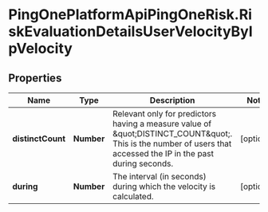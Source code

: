 # PingOnePlatformApiPingOneRisk.RiskEvaluationDetailsUserVelocityByIpVelocity

## Properties

Name | Type | Description | Notes
------------ | ------------- | ------------- | -------------
**distinctCount** | **Number** | Relevant only for predictors having a measure value of \&quot;DISTINCT_COUNT\&quot;. This is the number of users that accessed the IP in the past during seconds. | [optional] 
**during** | **Number** | The interval (in seconds) during which the velocity is calculated. | [optional] 


